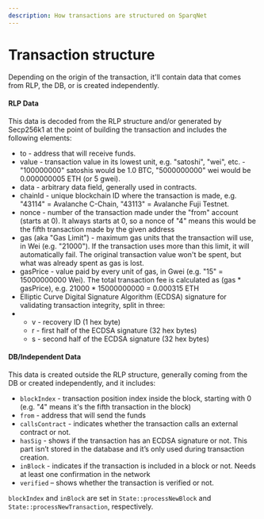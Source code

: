 ```yaml
---
description: How transactions are structured on SparqNet
---
```


# Transaction structure

Depending on the origin of the transaction, it'll contain data that comes from RLP, the DB, or is created independently.

#### RLP Data

This data is decoded from the RLP structure and/or generated by Secp256k1 at the point of building the transaction and includes the following elements:

* to - address that will receive funds.
* value - transaction value in its lowest unit, e.g. "satoshi", "wei", etc. - "100000000" satoshis would be 1.0 BTC, "5000000000" wei would be 0.000000005 ETH (or 5 gwei).
* data - arbitrary data field, generally used in contracts.
* chainId - unique blockchain ID where the transaction is made, e.g. "43114" = Avalanche C-Chain, "43113" = Avalanche Fuji Testnet.
* nonce - number of the transaction made under the "from" account (starts at 0). It always starts at 0, so a nonce of "4" means this would be the fifth transaction made by the given address
* gas (aka "Gas Limit") - maximum gas units that the transaction will use, in Wei (e.g. "21000"). If the transaction uses more than this limit, it will automatically fail. The original transaction value won't be spent, but what was already spent as gas is lost.
* gasPrice - value paid by every unit of gas, in Gwei (e.g. "15" = 15000000000 Wei). The total transaction fee is calculated as (gas \* gasPrice), e.g. 21000 \* 15000000000 = 0.000315 ETH
* Elliptic Curve Digital Signature Algorithm (ECDSA) signature for validating transaction integrity, split in three:
*
  * v - recovery ID (1 hex byte)
  * r - first half of the ECDSA signature (32 hex bytes)
  * s - second half of the ECDSA signature (32 hex bytes)

#### DB/Independent Data

This data is created outside the RLP structure, generally coming from the DB or created independently, and it includes:

* `blockIndex` - transaction position index inside the block, starting with 0 (e.g. "4" means it's the fifth transaction in the block)
* `from` - address that will send the funds
* `callsContract` - indicates whether the transaction calls an external contract or not.
* `hasSig` - shows if the transaction has an ECDSA signature or not. This part isn’t stored in the database and it’s only used during transaction creation.
* `inBlock` - indicates if the transaction is included in a block or not. Needs at least one confirmation in the network
* `verified` – shows whether the transaction is verified or not.

`blockIndex` and `inBlock` are set in `State::processNewBlock` and `State::processNewTransaction`, respectively.
